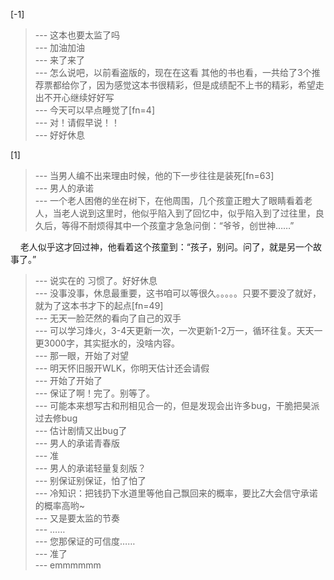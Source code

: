 
[-1] 
>--- 这本也要太监了吗<br>
>--- 加油加油<br>
>--- 来了来了<br>
>--- 怎么说吧，以前看盗版的，现在在这看 其他的书也看，一共给了3个推荐票都给你了，因为感觉这本书很精彩，但是成绩配不上书的精彩，希望走出不开心继续好好写<br>
>--- 今天可以早点睡觉了[fn=4]<br>
>--- 对！请假早说！！<br>
>--- 好好休息<br>

[1] 
>--- 当男人编不出来理由时候，他的下一步往往是装死[fn=63]<br>
>--- 男人的承诺<br>
>--- 一个老人困倦的坐在树下，在他周围，几个孩童正瞪大了眼睛看着老人，当老人说到这里时，他似乎陷入到了回忆中，似乎陷入到了过往里，良久后，等得不耐烦得其中一个孩童才急急问倒：“爷爷，创世神……”

    老人似乎这才回过神，他看着这个孩童到：“孩子，别问。问了，就是另一个故事了。”<br>
>--- 说实在的 习惯了。好好休息<br>
>--- 没事没事，休息最重要，这书咱可以等很久。。。。。只要不要没了就好，就为了这本书才下的起点[fn=49]<br>
>--- 无天一脸茫然的看向了自己的双手<br>
>--- 可以学习烽火，3-4天更新一次，一次更新1-2万一，循环往复。天天一更3000字，其实挺水的，没啥内容。<br>
>--- 那一眼，开始了对望<br>
>--- 明天怀旧服开WLK，你明天估计还会请假<br>
>--- 开始了开始了<br>
>--- 保证了啊！完了。别等了。<br>
>--- 可能本来想写古和刑相见合一的，但是发现会出许多bug，干脆把昊派过去修bug<br>
>--- 估计剧情又出bug了<br>
>--- 男人的承诺青春版<br>
>--- 准<br>
>--- 男人的承诺轻量复刻版？<br>
>--- 别保证别保证，怕了怕了<br>
>--- 冷知识：把钱扔下水道里等他自己飘回来的概率，要比Z大会信守承诺的概率高哟~<br>
>--- 又是要太监的节奏<br>
>--- ……<br>
>--- 您那保证的可信度……<br>
>--- 准了<br>
>--- emmmmmm<br>
